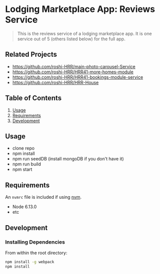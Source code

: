 # Lodging Marketplace App: Reviews Service

> This is the reviews service of a lodging marketplace app. It is one service out of 5 (others listed below) for the full app.

## Related Projects

  - https://github.com/roshi-HRR/main-photo-carousel-Service
  - https://github.com/roshi-HRR/HRR41-more-homes-module
  - https://github.com/roshi-HRR/HRR41-bookings-module-service
  - https://github.com/roshi-HRR/HRR-House

## Table of Contents

1. [Usage](#Usage)
1. [Requirements](#requirements)
1. [Development](#development)

## Usage

- clone repo
- npm install
- npm run seedDB (install mongoDB if you don't have it)
- npm run build
- npm start

## Requirements

An `nvmrc` file is included if using [nvm](https://github.com/creationix/nvm).

- Node 6.13.0
- etc

## Development

### Installing Dependencies

From within the root directory:

```sh
npm install -g webpack
npm install
```

